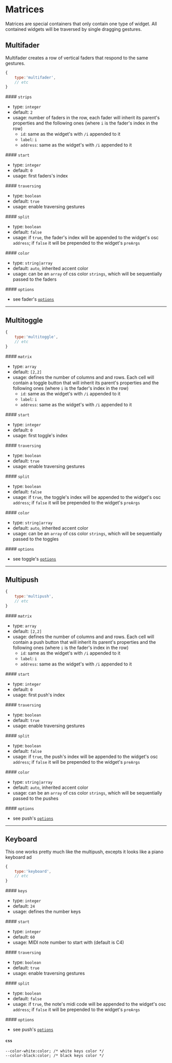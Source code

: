# Matrices

Matrices are special containers that only contain one type of widget. All contained widgets will be traversed by single dragging gestures.

## Multifader

Multifader creates a row of vertical faders that respond to the same gestures.

```js
{
    type:'multifader',
    // etc
}
```

#### `strips`
- type: `integer`
- default: `2`
- usage: number of faders in the row, each fader will inherit its parent's properties and the following ones (where `i` is the fader's index in the row)
    - `id`: same as the widget's with `/i` appended to it
    - `label`: `i`
    - `address`: same as the widget's with `/i` appended to it

#### `start`
- type: `integer`
- default: `0`
- usage: first faders's index

#### `traversing`
- type: `boolean`
- default: `true`
- usage: enable traversing gestures

#### `split`
- type: `boolean`
- default: `false`
- usage: if `true`, the fader's index will be appended to the widget's osc `address`; if `false` it will be prepended to the widget's `preArgs`

#### `color`
- type: `string|array`
- default: `auto`, inherited accent color
- usage: can be an `array` of css color `strings`, which will be sequentially passed to the faders 

#### `options`
- see fader's [`options`](sliders/#fader)



----

## Multitoggle
```js
{
    type:'multitoggle',
    // etc
}
```

#### `matrix`
- type: `array`
- default: `[2,2]`
- usage: defines the number of columns and and rows. Each cell will contain a toggle button that will inherit its parent's properties and the following ones (where `i` is the fader's index in the row)
    - `id`: same as the widget's with `/i` appended to it
    - `label`: `i`
    - `address`: same as the widget's with `/i` appended to it

#### `start`
- type: `integer`
- default: `0`
- usage: first toggle's index

#### `traversing`
- type: `boolean`
- default: `true`
- usage: enable traversing gestures

#### `split`
- type: `boolean`
- default: `false`
- usage: if `true`, the toggle's index will be appended to the widget's osc `address`; if `false` it will be prepended to the widget's `preArgs`

#### `color`
- type: `string|array`
- default: `auto`, inherited accent color
- usage: can be an `array` of css color `strings`, which will be sequentially passed to the toggles



#### `options`
- see toggle's [`options`](buttons/#toggle)


----
## Multipush
```js
{
    type:'multipush',
    // etc
}
```

#### `matrix`
- type: `array`
- default: `[2,2]`
- usage: defines the number of columns and and rows. Each cell will contain a push button that will inherit its parent's properties and the following ones (where `i` is the fader's index in the row)
    - `id`: same as the widget's with `/i` appended to it
    - `label`: `i`
    - `address`: same as the widget's with `/i` appended to it

#### `start`
- type: `integer`
- default: `0`
- usage: first push's index


#### `traversing`
- type: `boolean`
- default: `true`
- usage: enable traversing gestures

#### `split`
- type: `boolean`
- default: `false`
- usage: if `true`, the push's index will be appended to the widget's osc `address`; if `false` it will be prepended to the widget's `preArgs`

#### `color`
- type: `string|array`
- default: `auto`, inherited accent color
- usage: can be an `array` of css color `strings`, which will be sequentially passed to the pushes

#### `options`
- see push's [`options`](buttons/#push)


----
## Keyboard

This one works pretty much like the multipush, excepts it looks like a piano keyboard ad

```js
{
    type:'keyboard',
    // etc
}
```

#### `keys`
- type: `integer`
- default: `24`
- usage: defines the number keys

#### `start`
- type: `integer`
- default: `60`
- usage: MIDI note number to start with (default is C4)


#### `traversing`
- type: `boolean`
- default: `true`
- usage: enable traversing gestures

#### `split`
- type: `boolean`
- default: `false`
- usage: if `true`, the note's midi code will be appended to the widget's osc `address`; if `false` it will be prepended to the widget's `preArgs`

#### `options`
- see push's [`options`](buttons/#push)

#### `css`
```
--color-white:color; /* white keys color */
--color-black:color; /* black keys color */
```
